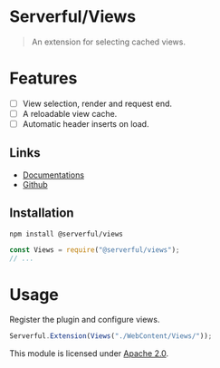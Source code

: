 
# Serverful/Views

> An extension for selecting cached views.


# Features
* [ ] View selection, render and request end.
* [ ] A reloadable view cache.
* [ ] Automatic header inserts on load.

## Links
* [Documentations](https://github.com/ServerfulArch/Views/blob/master/Documentation/Index.md)
* [Github](https://github.com/Serverful/Views)

## Installation
`npm install @serverful/views`
```js
const Views = require("@serverful/views");
// ...
```


# Usage
Register the plugin and configure views.
```js
Serverful.Extension(Views("./WebContent/Views/"));
```


This module is licensed under [Apache 2.0](http://www.apache.org/licenses/LICENSE-2.0).
